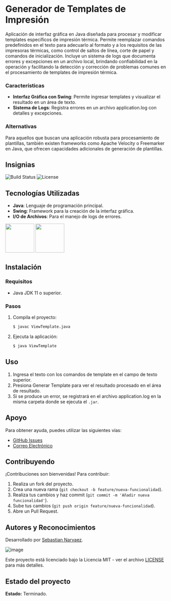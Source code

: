 # Generador de Templates de Impresión

Aplicación de interfaz gráfica en Java diseñada para procesar y modificar templates específicos de impresión térmica. Permite reemplazar comandos predefinidos en el texto para adecuarlo al formato y a los requisitos de las impresoras térmicas, como control de saltos de línea, corte de papel y comandos de inicialización. Incluye un sistema de logs que documenta errores y excepciones en un archivo local, brindando confiabilidad en la operación y facilitando la detección y corrección de problemas comunes en el procesamiento de templates de impresión térmica.

### Características
- **Interfaz Gráfica con Swing**: Permite ingresar templates y visualizar el resultado en un área de texto.
- **Sistema de Logs**: Registra errores en un archivo application.log con detalles y excepciones.

### Alternativas
Para aquellos que buscan una aplicación robusta para procesamiento de plantillas, también existen frameworks como Apache Velocity o Freemarker en Java, que ofrecen capacidades adicionales de generación de plantillas.

## Insignias

![Build Status](https://img.shields.io/badge/build-passing-brightgreen)
![License](https://img.shields.io/badge/license-MIT-blue)

## Tecnologías Utilizadas
- **Java**: Lenguaje de programación principal.
- **Swing**: Framework para la creación de la interfaz gráfica.
- **I/O de Archivos**: Para el manejo de logs de errores.

<p align="left">
  <img src="https://github.com/user-attachments/assets/f0c85938-dec6-4471-a8c1-7f7eaf967a04" width="auto" height="90">
  <img src="https://github.com/user-attachments/assets/0e8b5d78-b2e3-441e-9047-216c65683658" width="auto" height="90">
</p>

## Instalación

### Requisitos
- Java JDK 11 o superior.

### Pasos
1. Compila el proyecto:
   ```bash
   $ javac ViewTemplate.java
   ```
3. Ejecuta la aplicación:
   ```bash
   $ java ViewTemplate
   ```

## Uso

1. Ingresa el texto con los comandos de template en el campo de texto superior.
2. Presiona Generar Template para ver el resultado procesado en el área de resultado.
3. Si se produce un error, se registrará en el archivo application.log en la misma carpeta donde se ejecuta el `.jar`.

## Apoyo

Para obtener ayuda, puedes utilizar las siguientes vías:

- [GitHub Issues](https://github.com/sebastiannarvaez23/template-base-express/issues)
- [Correo Electrónico](narvaezsebas8@gmail.com)

## Contribuyendo

¡Contribuciones son bienvenidas! Para contribuir:

1. Realiza un fork del proyecto.
2. Crea una nueva rama (`git checkout -b feature/nueva-funcionalidad`).
3. Realiza tus cambios y haz commit (`git commit -m 'Añadir nueva funcionalidad'`).
4. Sube tus cambios (`git push origin feature/nueva-funcionalidad`).
5. Abre un Pull Request.

## Autores y Reconocimientos

Desarrollado por [Sebastian Narvaez](https://github.com/sebastiannarvaez23).

![image](https://github.com/user-attachments/assets/b6a8ef8e-d509-4327-af8d-ca6cf29bef52)




Este proyecto está licenciado bajo la Licencia MIT - ver el archivo [LICENSE](LICENSE) para más detalles.

## Estado del proyecto

**Estado:** Terminado.
